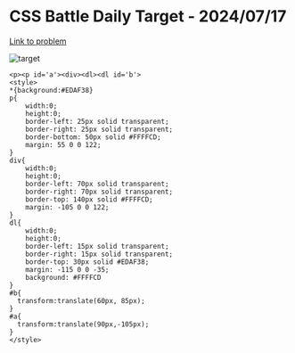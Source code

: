# CSS Battle Daily Target - 2024/07/17

[Link to problem](https://cssbattle.dev/play/63uT8mAsvJRLBjA2dsct)

![target](https://firebasestorage.googleapis.com/v0/b/cssbattleapp.appspot.com/o/user%2Fummd3POvEDfFyeFvVdOMG3OOrwE2%2Ftargets%2Ftarget_apjnNh9.png?alt=media)

```
<p><p id='a'><div><dl><dl id='b'>
<style>
*{background:#EDAF38}
p{
    width:0;
    height:0;
    border-left: 25px solid transparent;
    border-right: 25px solid transparent;
    border-bottom: 50px solid #FFFFCD;
    margin: 55 0 0 122;
}
div{
    width:0;
    height:0;
    border-left: 70px solid transparent;
    border-right: 70px solid transparent;
    border-top: 140px solid #FFFFCD;
    margin: -105 0 0 122;
}
dl{
    width:0;
    height:0;
    border-left: 15px solid transparent;
    border-right: 15px solid transparent;
    border-top: 30px solid #EDAF38;
    margin: -115 0 0 -35;
    background: #FFFFCD
}
#b{
  transform:translate(60px, 85px);
}
#a{
  transform:translate(90px,-105px);
}
</style>
```